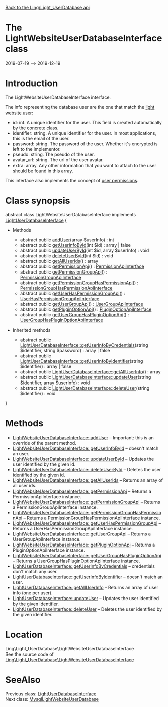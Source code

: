 [Back to the Ling/Light_UserDatabase api](https://github.com/lingtalfi/Light_UserDatabase/blob/master/doc/api/Ling/Light_UserDatabase.md)



The LightWebsiteUserDatabaseInterface class
================
2019-07-19 --> 2019-12-19






Introduction
============

The LightWebsiteUserDatabaseInterface interface.

The info representing the database user are the one that match the [light website user](https://github.com/lingtalfi/Light_User/blob/master/doc/api/Ling/Light_User/WebsiteLightUser.md):

- id: int. A unique identifier for the user. This field is created automatically by the concrete class.
- identifier: string. A unique identifier for the user. In most applications, this is the email of the user.
- password: string. The password of the user. Whether it's encrypted is left to the implementor.
- pseudo: string. The pseudo of the user.
- avatar_url: string. The url of the user avatar.
- extra: array. Any other information that you want to attach to the user should be found in this array.


This interface also implements the concept of [user permissions](https://github.com/lingtalfi/Light_User/blob/master/doc/pages/permission-conception-notes.md).



Class synopsis
==============


abstract class <span class="pl-k">LightWebsiteUserDatabaseInterface</span> implements [LightUserDatabaseInterface](https://github.com/lingtalfi/Light_UserDatabase/blob/master/doc/api/Ling/Light_UserDatabase/LightUserDatabaseInterface.md) {

- Methods
    - abstract public [addUser](https://github.com/lingtalfi/Light_UserDatabase/blob/master/doc/api/Ling/Light_UserDatabase/LightWebsiteUserDatabaseInterface/addUser.md)(array $userInfo) : int
    - abstract public [getUserInfoById](https://github.com/lingtalfi/Light_UserDatabase/blob/master/doc/api/Ling/Light_UserDatabase/LightWebsiteUserDatabaseInterface/getUserInfoById.md)(int $id) : array | false
    - abstract public [updateUserById](https://github.com/lingtalfi/Light_UserDatabase/blob/master/doc/api/Ling/Light_UserDatabase/LightWebsiteUserDatabaseInterface/updateUserById.md)(int $id, array $userInfo) : void
    - abstract public [deleteUserById](https://github.com/lingtalfi/Light_UserDatabase/blob/master/doc/api/Ling/Light_UserDatabase/LightWebsiteUserDatabaseInterface/deleteUserById.md)(int $id) : void
    - abstract public [getAllUserIds](https://github.com/lingtalfi/Light_UserDatabase/blob/master/doc/api/Ling/Light_UserDatabase/LightWebsiteUserDatabaseInterface/getAllUserIds.md)() : array
    - abstract public [getPermissionApi](https://github.com/lingtalfi/Light_UserDatabase/blob/master/doc/api/Ling/Light_UserDatabase/LightWebsiteUserDatabaseInterface/getPermissionApi.md)() : [PermissionApiInterface](https://github.com/lingtalfi/Light_UserDatabase/blob/master/doc/api/Ling/Light_UserDatabase/Api/PermissionApiInterface.md)
    - abstract public [getPermissionGroupApi](https://github.com/lingtalfi/Light_UserDatabase/blob/master/doc/api/Ling/Light_UserDatabase/LightWebsiteUserDatabaseInterface/getPermissionGroupApi.md)() : [PermissionGroupApiInterface](https://github.com/lingtalfi/Light_UserDatabase/blob/master/doc/api/Ling/Light_UserDatabase/Api/PermissionGroupApiInterface.md)
    - abstract public [getPermissionGroupHasPermissionApi](https://github.com/lingtalfi/Light_UserDatabase/blob/master/doc/api/Ling/Light_UserDatabase/LightWebsiteUserDatabaseInterface/getPermissionGroupHasPermissionApi.md)() : [PermissionGroupHasPermissionApiInterface](https://github.com/lingtalfi/Light_UserDatabase/blob/master/doc/api/Ling/Light_UserDatabase/Api/PermissionGroupHasPermissionApiInterface.md)
    - abstract public [getUserHasPermissionGroupApi](https://github.com/lingtalfi/Light_UserDatabase/blob/master/doc/api/Ling/Light_UserDatabase/LightWebsiteUserDatabaseInterface/getUserHasPermissionGroupApi.md)() : [UserHasPermissionGroupApiInterface](https://github.com/lingtalfi/Light_UserDatabase/blob/master/doc/api/Ling/Light_UserDatabase/Api/UserHasPermissionGroupApiInterface.md)
    - abstract public [getUserGroupApi](https://github.com/lingtalfi/Light_UserDatabase/blob/master/doc/api/Ling/Light_UserDatabase/LightWebsiteUserDatabaseInterface/getUserGroupApi.md)() : [UserGroupApiInterface](https://github.com/lingtalfi/Light_UserDatabase/blob/master/doc/api/Ling/Light_UserDatabase/Api/UserGroupApiInterface.md)
    - abstract public [getPluginOptionApi](https://github.com/lingtalfi/Light_UserDatabase/blob/master/doc/api/Ling/Light_UserDatabase/LightWebsiteUserDatabaseInterface/getPluginOptionApi.md)() : [PluginOptionApiInterface](https://github.com/lingtalfi/Light_UserDatabase/blob/master/doc/api/Ling/Light_UserDatabase/Api/PluginOptionApiInterface.md)
    - abstract public [getUserGroupHasPluginOptionApi](https://github.com/lingtalfi/Light_UserDatabase/blob/master/doc/api/Ling/Light_UserDatabase/LightWebsiteUserDatabaseInterface/getUserGroupHasPluginOptionApi.md)() : [UserGroupHasPluginOptionApiInterface](https://github.com/lingtalfi/Light_UserDatabase/blob/master/doc/api/Ling/Light_UserDatabase/Api/UserGroupHasPluginOptionApiInterface.md)

- Inherited methods
    - abstract public [LightUserDatabaseInterface::getUserInfoByCredentials](https://github.com/lingtalfi/Light_UserDatabase/blob/master/doc/api/Ling/Light_UserDatabase/LightUserDatabaseInterface/getUserInfoByCredentials.md)(string $identifier, string $password) : array | false
    - abstract public [LightUserDatabaseInterface::getUserInfoByIdentifier](https://github.com/lingtalfi/Light_UserDatabase/blob/master/doc/api/Ling/Light_UserDatabase/LightUserDatabaseInterface/getUserInfoByIdentifier.md)(string $identifier) : array | false
    - abstract public [LightUserDatabaseInterface::getAllUserInfo](https://github.com/lingtalfi/Light_UserDatabase/blob/master/doc/api/Ling/Light_UserDatabase/LightUserDatabaseInterface/getAllUserInfo.md)() : array
    - abstract public [LightUserDatabaseInterface::updateUser](https://github.com/lingtalfi/Light_UserDatabase/blob/master/doc/api/Ling/Light_UserDatabase/LightUserDatabaseInterface/updateUser.md)(string $identifier, array $userInfo) : void
    - abstract public [LightUserDatabaseInterface::deleteUser](https://github.com/lingtalfi/Light_UserDatabase/blob/master/doc/api/Ling/Light_UserDatabase/LightUserDatabaseInterface/deleteUser.md)(string $identifier) : void

}






Methods
==============

- [LightWebsiteUserDatabaseInterface::addUser](https://github.com/lingtalfi/Light_UserDatabase/blob/master/doc/api/Ling/Light_UserDatabase/LightWebsiteUserDatabaseInterface/addUser.md) &ndash; Important: this is an override of the parent method.
- [LightWebsiteUserDatabaseInterface::getUserInfoById](https://github.com/lingtalfi/Light_UserDatabase/blob/master/doc/api/Ling/Light_UserDatabase/LightWebsiteUserDatabaseInterface/getUserInfoById.md) &ndash; doesn't match an user.
- [LightWebsiteUserDatabaseInterface::updateUserById](https://github.com/lingtalfi/Light_UserDatabase/blob/master/doc/api/Ling/Light_UserDatabase/LightWebsiteUserDatabaseInterface/updateUserById.md) &ndash; Updates the user identified by the given id.
- [LightWebsiteUserDatabaseInterface::deleteUserById](https://github.com/lingtalfi/Light_UserDatabase/blob/master/doc/api/Ling/Light_UserDatabase/LightWebsiteUserDatabaseInterface/deleteUserById.md) &ndash; Deletes the user identified by the given id.
- [LightWebsiteUserDatabaseInterface::getAllUserIds](https://github.com/lingtalfi/Light_UserDatabase/blob/master/doc/api/Ling/Light_UserDatabase/LightWebsiteUserDatabaseInterface/getAllUserIds.md) &ndash; Returns an array of all user ids.
- [LightWebsiteUserDatabaseInterface::getPermissionApi](https://github.com/lingtalfi/Light_UserDatabase/blob/master/doc/api/Ling/Light_UserDatabase/LightWebsiteUserDatabaseInterface/getPermissionApi.md) &ndash; Returns a PermissionApiInterface instance.
- [LightWebsiteUserDatabaseInterface::getPermissionGroupApi](https://github.com/lingtalfi/Light_UserDatabase/blob/master/doc/api/Ling/Light_UserDatabase/LightWebsiteUserDatabaseInterface/getPermissionGroupApi.md) &ndash; Returns a PermissionGroupApiInterface instance.
- [LightWebsiteUserDatabaseInterface::getPermissionGroupHasPermissionApi](https://github.com/lingtalfi/Light_UserDatabase/blob/master/doc/api/Ling/Light_UserDatabase/LightWebsiteUserDatabaseInterface/getPermissionGroupHasPermissionApi.md) &ndash; Returns a PermissionGroupHasPermissionApiInterface instance.
- [LightWebsiteUserDatabaseInterface::getUserHasPermissionGroupApi](https://github.com/lingtalfi/Light_UserDatabase/blob/master/doc/api/Ling/Light_UserDatabase/LightWebsiteUserDatabaseInterface/getUserHasPermissionGroupApi.md) &ndash; Returns a UserHasPermissionGroupApiInterface instance.
- [LightWebsiteUserDatabaseInterface::getUserGroupApi](https://github.com/lingtalfi/Light_UserDatabase/blob/master/doc/api/Ling/Light_UserDatabase/LightWebsiteUserDatabaseInterface/getUserGroupApi.md) &ndash; Returns a UserGroupApiInterface instance.
- [LightWebsiteUserDatabaseInterface::getPluginOptionApi](https://github.com/lingtalfi/Light_UserDatabase/blob/master/doc/api/Ling/Light_UserDatabase/LightWebsiteUserDatabaseInterface/getPluginOptionApi.md) &ndash; Returns a PluginOptionApiInterface instance.
- [LightWebsiteUserDatabaseInterface::getUserGroupHasPluginOptionApi](https://github.com/lingtalfi/Light_UserDatabase/blob/master/doc/api/Ling/Light_UserDatabase/LightWebsiteUserDatabaseInterface/getUserGroupHasPluginOptionApi.md) &ndash; Returns a UserGroupHasPluginOptionApiInterface instance.
- [LightUserDatabaseInterface::getUserInfoByCredentials](https://github.com/lingtalfi/Light_UserDatabase/blob/master/doc/api/Ling/Light_UserDatabase/LightUserDatabaseInterface/getUserInfoByCredentials.md) &ndash; credentials don't match any user.
- [LightUserDatabaseInterface::getUserInfoByIdentifier](https://github.com/lingtalfi/Light_UserDatabase/blob/master/doc/api/Ling/Light_UserDatabase/LightUserDatabaseInterface/getUserInfoByIdentifier.md) &ndash; doesn't match an user.
- [LightUserDatabaseInterface::getAllUserInfo](https://github.com/lingtalfi/Light_UserDatabase/blob/master/doc/api/Ling/Light_UserDatabase/LightUserDatabaseInterface/getAllUserInfo.md) &ndash; Returns an array of user info (one per user).
- [LightUserDatabaseInterface::updateUser](https://github.com/lingtalfi/Light_UserDatabase/blob/master/doc/api/Ling/Light_UserDatabase/LightUserDatabaseInterface/updateUser.md) &ndash; Updates the user identified by the given identifier.
- [LightUserDatabaseInterface::deleteUser](https://github.com/lingtalfi/Light_UserDatabase/blob/master/doc/api/Ling/Light_UserDatabase/LightUserDatabaseInterface/deleteUser.md) &ndash; Deletes the user identified by the given identifier.





Location
=============
Ling\Light_UserDatabase\LightWebsiteUserDatabaseInterface<br>
See the source code of [Ling\Light_UserDatabase\LightWebsiteUserDatabaseInterface](https://github.com/lingtalfi/Light_UserDatabase/blob/master/LightWebsiteUserDatabaseInterface.php)



SeeAlso
==============
Previous class: [LightUserDatabaseInterface](https://github.com/lingtalfi/Light_UserDatabase/blob/master/doc/api/Ling/Light_UserDatabase/LightUserDatabaseInterface.md)<br>Next class: [MysqlLightWebsiteUserDatabase](https://github.com/lingtalfi/Light_UserDatabase/blob/master/doc/api/Ling/Light_UserDatabase/MysqlLightWebsiteUserDatabase.md)<br>
